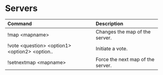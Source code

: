 # Servers

| Command | Description |
| :--- | :--- |
| !map &lt;mapname&gt; | Changes the map of the server. |
| !vote &lt;question&gt; &lt;option1&gt; &lt;option2&gt; &lt;option.. | Initiate a vote. |
| !setnextmap &lt;mapname&gt; | Force the next map of the server. |

